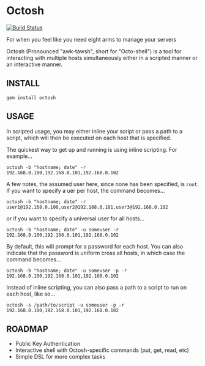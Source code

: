 Octosh
=====

[![Build Status](https://secure.travis-ci.org/BrianMMcClain/octosh.png)](http://travis-ci.org/BrianMMcClain/octosh)

For when you feel like you need eight arms to manage your servers

Octosh (Pronounced "awk-tawsh", short for "Octo-shell") is a tool for interacting with multiple hosts simultaneously either in a scripted manner or an interactive manner.


INSTALL
-------

```gem install octosh```





USAGE
-----

In scripted usage, you may either inline your script or pass a path to a script, which will then be executed on each host that is specified.

The quickest way to get up and running is using inline scripting. For example…

```octosh -b "hostname; date" -r 192.168.0.100,192.168.0.101,192.168.0.102```

A few notes, the assumed user here, since none has been specified, is `root`. If you want to specify a uer per host, the command becomes…

```octosh -b "hostname; date" -r user1@192.168.0.100,user2@192.168.0.101,user3@192.168.0.102```

or if you want to specify a universal user for all hosts…

```octosh -b "hostname; date" -u someuser -r 192.168.0.100,192.168.0.101,192.168.0.102```

By default, this will prompt for a password for each host. You can also indicate that the password is uniform cross all hosts, in which case the command becomes…


```octosh -b "hostname; date" -u someuser -p -r 192.168.0.100,192.168.0.101,192.168.0.102```


Instead of inline scripting, you can also pass a path to a script to run on each host, like so…

```octosh -s /path/to/script -u someuser -p -r 192.168.0.100,192.168.0.101,192.168.0.102```


ROADMAP
-------

* Public Key Authentication
* Interactive shell with Octosh-specific commands (put, get, read, etc)
* Simple DSL for more complex tasks 